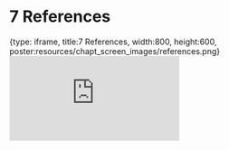 # 7 References
 
{type: iframe, title:7 References, width:800, height:600, poster:resources/chapt_screen_images/references.png}
![](https://hutchdatascience.org/Intermediate_R/no_toc/references.html)
 

 
